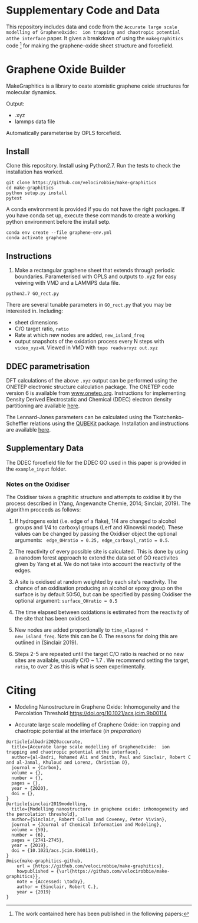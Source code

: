 # Supplementary Code and Data

This repository includes data and code from the `Accurate large scale modelling of GrapheneOxide:  ion trapping and chaotropic potential atthe interface` paper. It gives a breakdown of using the `makegraphitics` code [^bignote] for making the graphene-oxide sheet structure and forcefield. 

# Graphene Oxide Builder

MakeGraphitics is a library to ceate atomistic graphene oxide structures for molecular dynamics.

Output:
- .xyz 
- lammps data file

Automatically parameterise by OPLS forcefield.

## Install

Clone this repository. Install using Python2.7. Run the tests to check the installation has worked.
```
git clone https://github.com/velocirobbie/make-graphitics
cd make-graphitics
python setup.py install
pytest
```
A conda environment is provided if you do not have the right packages. If you have conda set up, execute these commands to create a working python environment before the install setp.
```
conda env create --file graphene-env.yml
conda activate graphene
```

## Instructions 

1) Make a rectangular graphene sheet that extends through periodic boundaries. Parameterised with OPLS and outputs to .xyz for easy veiwing with VMD and a LAMMPS data file.
```
python2.7 GO_rect.py
```
There are several tunable parameters in `GO_rect.py` that you may be interested in. Including:
- sheet dimensions
- C/O target ratio, `ratio`
- Rate at which new nodes are added, `new_island_freq`
- output snapshots of the oxidation process every N steps with `video_xyz=N`. Viewed in VMD with `topo readvarxyz out.xyz`

## DDEC parametrisation

DFT calculations of the above `.xyz` output can be performed using the ONETEP electronic structure calculation package. The ONETEP code version 6 is available from www.onetep.org. Instructions for implementing Density Derived Electrostatic and Chemical (DDEC) electron density partitioning are available [here](https://www.onetep.org/pmwiki/uploads/Main/Documentation/ddec.pdf).

The Lennard-Jones parameters can be calculated using the Tkatchenko-Scheffler relations using the [QUBEKit](https://github.com/qubekit/QUBEKit) package. Installation and instructions are available [here](https://github.com/qubekit/QUBEKit#qubekit-commands-custom-start-and-end-points-single-molecule). 

## Supplementary Data

The DDEC forcefield file for the DDEC GO used in this paper is provided in the `example_input` folder.

### Notes on the Oxidiser 

The Oxidiser takes a graphitic structure and attempts to oxidise it by the process described in (Yang, Angewandte Chemie, 2014; Sinclair, 2019). The algorithm proceeds as follows:

1) If hydrogens exist (i.e. edge of a flake), 1/4 are changed to alcohol groups and 1/4 to carboxyl groups (Lerf and Klinowski model). These values can be changed by passing the Oxidiser object the optional arguments: ` edge_OHratio = 0.25, edge_carboxyl_ratio = 0.5`.

2) The reactivity of every possible site is calculated. This is done by using a ranodom forest approach to extend the data set of GO reactivites given by Yang et al. We do not take into account the reactivity of the edges.

3) A site is oxidised at random weighted by each site's reactivity. The chance of an oxidisation producing an alcohol or epoxy group on the surface is by default 50:50, but can be specified by passing Oxidiser the optional argument: `surface_OHratio = 0.5`

4) The time elapsed between oxidations is estimated from the reactivity of the site that has been oxidised.

5) New nodes are added proportionally to `time_elapsed * new_island_freq`. Note this can be 0. The reasons for doing this are outlined in (Sinclair 2019).

6) Steps 2-5 are repeated until the target C/O ratio is reached or no new sites are available, usually C/O ~ 1.7 . We recommend setting the target, `ratio`, to over 2 as this is what is seen experimentally.

# Citing

[^bignote]: The work contained here has been published in the following papers: 

 - Modeling Nanostructure in Graphene Oxide: Inhomogeneity and the Percolation Threshold https://doi.org/10.1021/acs.jcim.9b00114

 - Accurate large scale modelling of Graphene Oxide:  ion trapping and chaotropic potential at the interface (*in preparation*) 
```
@article{albadri2020accurate,
  title={Accurate large scale modelling of GrapheneOxide:  ion trapping and chaotropic potential atthe interface},
  author={al-Badri, Mohamed Ali and Smith, Paul and Sinclair, Robert C and al-Jamal, Khuloud and Lorenz, Christian D},
  journal = {Carbon},
  volume = {},
  number = {},
  pages = {},
  year = {2020},
  doi = {},
}
@article{sinclair2019modelling,
  title={Modelling nanostructure in graphene oxide: inhomogeneity and the percolation threshold},
  author={Sinclair, Robert Callum and Coveney, Peter Vivian},
  journal = {Journal of Chemical Information and Modeling},
  volume = {59},
  number = {6},
  pages = {2741-2745},
  year = {2019},
  doi = {10.1021/acs.jcim.9b00114},
}
@misc{make-graphitics-github,
    url = {https://github.com/velocirobbie/make-graphitics},
    howpublished = {\url{https://github.com/velocirobbie/make-graphitics}},
    note = {Accessed: \today},
    author = {Sinclair, Robert C.},
    year = {2019}
}
